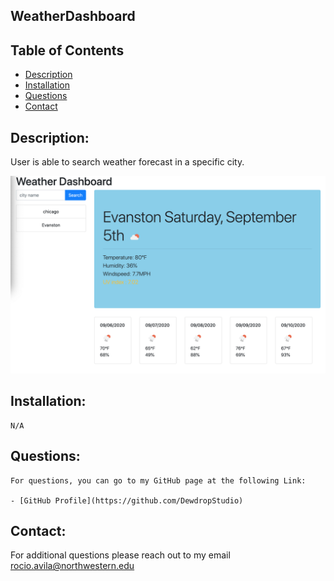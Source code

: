 ## WeatherDashboard

 ## Table of Contents
- [Description](#description)
- [Installation](#installation)
- [Questions](#contact)
- [Contact](#contact)

 ## Description:
 User is able to search weather forecast in a specific city. 
  
  
 ![picture](WeatherDashboard.PNG)

 ## Installation:
    N/A

 ## Questions:
    For questions, you can go to my GitHub page at the following Link:

    - [GitHub Profile](https://github.com/DewdropStudio)

 ## Contact:
   For additional questions please reach out to my email rocio.avila@northwestern.edu

